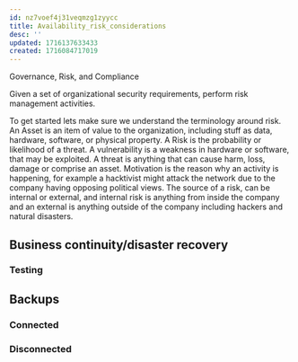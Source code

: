 ```yaml
---
id: nz7voef4j31veqmzg1zyycc
title: Availability_risk_considerations
desc: ''
updated: 1716137633433
created: 1716084717019
---
```

Governance, Risk, and Compliance

Given a set of organizational security requirements, perform risk
management activities.

To get started lets make sure we understand the terminology around risk.
An Asset is an item of value to the organization, including stuff as data, hardware, software, or physical property. 
A Risk is the probability or likelihood of a threat.
A vulnerability is a weakness in hardware or software, that may be exploited.
A threat is anything that can cause harm, loss, damage or comprise an asset. 
Motivation is the reason why an activity is happening, for example a hacktivist might attack the network due to the company having opposing political views.
The source of a risk, can be internal or external, and internal risk is anything from inside the company and an external is anything outside of the company including hackers and natural disasters.

## Business continuity/disaster recovery

### Testing

## Backups

### Connected

### Disconnected
